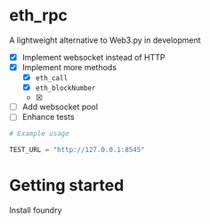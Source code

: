 # eth_rpc
A lightweight alternative to Web3.py in development

- [x] Implement websocket instead of HTTP
- [x] Implement more methods
  - [x] `eth_call`
  - [x] `eth_blockNumber`
  - [x]
- [ ] Add websocket pool
- [ ] Enhance tests

```python
# Example usage

TEST_URL = "http://127.0.0.1:8545"
```

# Getting started

Install foundry
